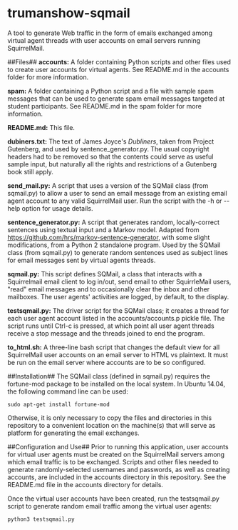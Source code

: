 # trumanshow-sqmail

A tool to generate Web traffic in the form of emails exchanged among virtual agent threads with user accounts on email servers running SquirrelMail.

##Files##
**accounts:** A folder containing Python scripts and other files used to create user accounts for virtual agents. See README.md in the accounts folder for more information.

**spam:** A folder containing a Python script and a file with sample spam messages that can be used to generate spam email messages targeted at student participants. See README.md in the spam folder for more information.

**README.md:** This file.

**dubiners.txt:** The text of James Joyce's *Dubliners*, taken from Project Gutenberg, and used by sentence_generator.py. The usual copyright headers had to be removed so that the contents could serve as useful sample input, but naturally all the rights and restrictions of a Gutenberg book still apply.

**send_mail.py:** A script that uses a version of the SQMail class (from sqmail.py) to allow a user to send an email message from an existing email agent account to any valid SquirrelMail user. Run the script with the -h or --help option for usage details.

**sentence_generator.py:** A script that generates random, locally-correct sentences using textual input and a Markov model. Adapted from https://github.com/hrs/markov-sentence-generator, with some slight modifications, from a Python 2 standalone program. Used by the SQMail class (from sqmail.py) to generate random sentences used as subject lines for email messages sent by virtual agents threads.

**sqmail.py:** This script defines SQMail, a class that interacts with a Squirrelmail email client to log in/out, send email to other SquirrleMail users, "read" email messages and to occasionally clear the inbox and other mailboxes. The user agents' activities are logged, by default, to the display.

**testsqmail.py:** The driver script for the SQMail class; it creates a thread for each user agent account listed in the accounts/accounts.p pickle file. The script runs until Ctrl-c is pressed, at which point all user agent threads receive a stop message and the threads joined to end the program.

**to_html.sh:** A three-line bash script that changes the default view for all SquirrelMail user accounts on an email server to HTML vs plaintext. It must be run on the email server where accounts are to be so configured.

##Installation##
The SQMail class (defined in sqmail.py) requires the fortune-mod package to be installed on the local system. In Ubuntu 14.04, the following command line can be used:

```sudo apt-get install fortune-mod```

Otherwise, it is only necessary to copy the files and directories in this repository to a convenient location on the machine(s) that will serve as platform for generating the email exchanges.

##Configuration and Use##
Prior to running this application, user accounts for virtual user agents must be created on the SquirrelMail servers among which email traffic is to be exchanged. Scripts and other files needed to generate randomly-selected usernames and passwords, as well as creating accounts, are included in the accounts directory in this repository. See the README.md file in the accounts directory for details.

Once the virtual user accounts have been created, run the testsqmail.py script to generate random email traffic among the virtual user agents:

```python3 testsqmail.py```
